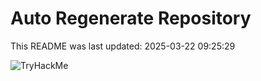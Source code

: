 # Auto Regenerate Repository

This README was last updated: 2025-03-22 09:25:29

 ![TryHackMe](https://tryhackme.com/badge/533634)